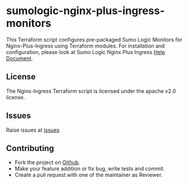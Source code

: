# sumologic-nginx-plus-ingress-monitors

This Terraform script configures pre-packaged Sumo Logic Monitors for Nginx-Plus-Ingress using Terraform modules.
For installation and configuration, please look at Sumo Logic Nginx Plus Ingress [Help Document](https://help.sumologic.com/07Sumo-Logic-Apps/24Web_Servers/Nginx_Ingress_ULM/Install_the_Nginx_Ingress_App_and_View_the_Dashboards).

## License

The Nginx-Ingress Terraform script is licensed under the apache v2.0 license.

## Issues

Raise issues at [Issues](https://github.com/SumoLogic/terraform-sumologic-sumo-logic-monitor/issues)

## Contributing

* Fork the project on [Github](https://github.com/SumoLogic/terraform-sumologic-sumo-logic-monitor).
* Make your feature addition or fix bug, write tests and commit.
* Create a pull request with one of the maintainer as Reviewer.
